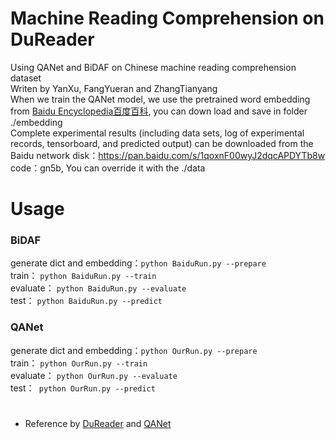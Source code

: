 # Machine Reading Comprehension on DuReader 

Using QANet and BiDAF on Chinese machine reading comprehension dataset<br>
Writen by YanXu, FangYueran and ZhangTianyang<br>
When we train the QANet model, we use the pretrained word embedding from [Baidu Encyclopedia百度百科](
https://pan.baidu.com/s/1Rn7LtTH0n7SHyHPfjRHbkg), you can down load and save in folder ./embedding<br>
Complete experimental results (including data sets, log of experimental records, tensorboard, and predicted output) can be downloaded from the Baidu network disk：https://pan.baidu.com/s/1qoxnF00wyJ2dqcAPDYTb8w code：gn5b, You can override it with the ./data <br>
# Usage

### BiDAF<br>
generate dict and embedding：`python BaiduRun.py --prepare`<br>
train： `python BaiduRun.py --train `<br>
evaluate： `python BaiduRun.py --evaluate`<br>
test： `python BaiduRun.py --predict`<br>

### QANet<br>
generate dict and embedding：`python OurRun.py --prepare`<br>
train： `python OurRun.py --train `<br>
evaluate： `python OurRun.py --evaluate`<br>
test：` python OurRun.py --predict`<br>
#
* Reference by [DuReader](https://github.com/baidu/DuReader) and [QANet](https://github.com/NLPLearn/QANet)


